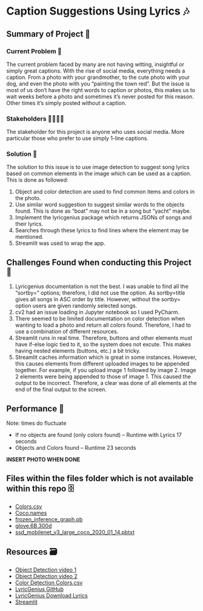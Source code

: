 # Caption Suggestions Using Lyrics 🎶

## Summary of Project 📝
### Current Problem 🥲
The current problem faced by many are not having witting, insightful or simply great captions. With the rise of social media, everything needs a caption. From a photo with your grandmother, to the cute photo with your dog, and even the photo with you “painting the town red”. But the issue is most of us don’t have the right words to caption or photos, this makes us to wait weeks before a photo and sometimes it’s never posted for this reason. Other times it’s simply posted without a caption. 

### Stakeholders 👨‍👩‍👧‍👦
The stakeholder for this project is anyone who uses social media. More particular those who prefer to use simply 1-line captions.

### Solution 🥳
The solution to this issue is to use image detection to suggest song lyrics based on common elements in the image which can be used as a caption.
This is done as followed:
1.	Object and color detection are used to find common items and colors in the photo.
2.	Use similar word suggestion to suggest similar words to the objects found. This is done as “boat” may not be in a song but “yacht” maybe.
3.	Implement the lyricgenius package which returns JSONs of songs and their lyrics. 
4.	Searches through these lyrics to find lines where the element may be mentioned.
5.	Streamlit was used to wrap the app.

## Challenges Found when conducting this Project 🥲
1.	Lyricgenius documentation is not the best. I was unable to find all the “sortby=” options; therefore, I did not use the option. As sortby=title gives all songs in ASC order by title. However, without the sortby= option users are given randomly selected songs.
2.	cv2 had an issue loading in Jupyter notebook so I used PyCharm.
3.	There seemed to be limited documentation on color detection when wanting to load a photo and return all colors found. Therefore, I had to use a combination of different resources. 
4. Streamlit runs in real time. Therefore, buttons and other elements must have if-else logic tied to it, so the system does not excute. This makes having nested elements (buttons, etc.) a bit tricky. 
5. Streamlit caches information which is great in some instances. However, this causes elements from different uploaded images to be appended together. For example, if you upload image 1 followed by image 2. Image 2 elements were being appended to those of image 1. This caused the output to be incorrect. Therefore, a clear was done of all elements at the end of the final output to the screen.

## Performance 💨
Note: times do fluctuate
* If no objects are found (only colors found) – Runtime with Lyrics 17 seconds
* Objects and Colors found – Runtime 23 seconds

**INSERT PHOTO WHEN DONE**

## Files within the files folder which is not available within this repo 🗄️
* [Colors.csv]( https://github.com/codebrainz/color-names/blob/master/output/colors.csv)
* [Coco.names]( https://github.com/pjreddie/darknet/blob/master/data/coco.names)
* [frozen_inference_graph.pb]( https://github.com/datitran/object_detector_app/blob/master/object_detection/ssd_mobilenet_v1_coco_11_06_2017/frozen_inference_graph.pb)
* [glove.6B.300d]( https://www.kaggle.com/thanakomsn/glove6b300dtxt)
* [ssd_mobilenet_v3_large_coco_2020_01_14.pbtxt]( https://gist.github.com/dkurt/54a8e8b51beb3bd3f770b79e56927bd7)

## Resources 🗃️
* [Object Detection video 1](https://www.youtube.com/watch?v=HXDD7-EnGBY)
* [Object Detection video 2]( https://www.youtube.com/watch?v=RFqvTmEFtOE)
* [Color Detection Colors.csv]( https://towardsdatascience.com/building-a-color-recognizer-in-python-4783dfc72456)
* [LyricGenius GitHub](https://github.com/johnwmillr/LyricsGenius)
* [LyricGenius Download Lyrics]( https://rareloot.medium.com/how-to-download-an-artists-lyrics-from-genius-com-using-python-984d298951c6)
* [Streamlit](https://docs.streamlit.io/en/stable/)